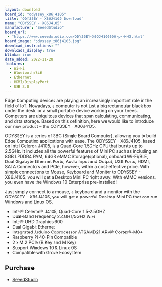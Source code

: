 ```yaml
---
layout: download
board_id: "odyssey_x86j4105"
title: "ODYSSEY - X86J4105 Download"
name: "ODYSSEY - X86J4105"
manufacturer: "SeeedStudio"
board_url:
 - "https://www.seeedstudio.com/ODYSSEY-X86J4105800-p-4445.html"
board_image: "odyssey_x86j4105.jpg"
download_instructions: ""
downloads_display: true
blinka: true
date_added: 2022-11-28
features:
  - Wi-Fi
  - Bluetooth/BLE
  - Ethernet
  - HDMI/DisplayPort
  - USB 3.0
---
```


Edge Computing devices are playing an increasingly important role in the field of IoT. Nowadays, a computer is not just a big rectangular black box under the desk, or a small portable device working on your knees. Computers are ubiquitous devices that span calculating, communicating, and data storage. Based on this definition, here we would like to introduce our new product – the ODYSSEY - X86J4105.

ODYSSEY is a series of SBC (Single Board Computer), allowing you to build Edge Computing applications with ease. The ODYSSEY - X86J4105,  based on Intel Celeron J4105, is a Quad-Core 1.5GHz CPU that bursts up to 2.5GHz. It includes all the powerful features of Mini PC such as including an 8GB LPDDR4 RAM, 64GB eMMC Storage(optional), onboard Wi-Fi/BLE, Dual Gigabyte Ethernet Ports, Audio Input and Output, USB Ports, HDMI, SATA Connectors and PCIe, however, within a cost-effective price. With simple connections to Mouse, Keyboard and Monitor to ODYSSEY - X86J4105, you will get a Desktop Mini PC right away. With eMMC versions, you even have the Windows 10 Enterprise pre-installed!

Just simply connect to a mouse, a keyboard and a monitor with the ODYSSEY – X86J4105, you will get a powerful Desktop Mini PC that can run Windows and Linux OS.

- Intel® Celeron® J4105, Quad-Core 1.5-2.5GHZ
- Dual-Band Frequency 2.4GHz/5GHz WiFi
- Intel® UHD Graphics 600
- Dual Gigabit Ethernet
- Integrated Arduino Coprocessor ATSAMD21 ARM® Cortex®-M0+
- Raspberry Pi 40-Pin Compatible
- 2 x M.2 PCIe (B Key and M Key)
- Support Windows 10 & Linux OS
- Compatible with Grove Ecosystem

## Purchase
* [SeeedStudio](https://www.seeedstudio.com/ODYSSEY-X86J4105800-p-4445.html)
